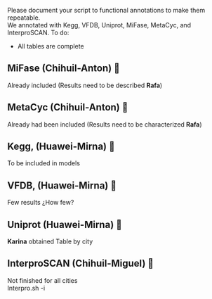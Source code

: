 Please document your script to functional annotations to make them repeatable.  
We annotated with Kegg, VFDB, Uniprot, MiFase, MetaCyc, and InterproSCAN.
To do:
- All tables are complete
## MiFase (Chihuil-Anton)  👀  
Already included (Results need to be described **Rafa**)
## MetaCyc (Chihuil-Anton)  👀  
Already had been included (Results need to be characterized **Rafa**)
## Kegg, (Huawei-Mirna)  👀  
To be included in models  
## VFDB, (Huawei-Mirna)  👀  
Few results ¿How few?  
## Uniprot (Huawei-Mirna) 👀  
**Karina** obtained Table by city  
## InterproSCAN (Chihuil-Miguel)  👀  
Not finished for all cities  
Interpro.sh -i <inputfile>  

